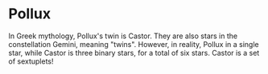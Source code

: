 # Pollux

In Greek mythology, Pollux's twin is Castor. They are also stars in the
constellation Gemini, meaning "twins". However, in reality, Pollux in a single
star, while Castor is three binary stars, for a total of six stars. Castor is a
set of sextuplets!
